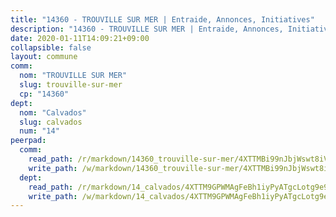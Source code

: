 ```yaml
---
title: "14360 - TROUVILLE SUR MER | Entraide, Annonces, Initiatives"
description: "14360 - TROUVILLE SUR MER | Entraide, Annonces, Initiatives"
date: 2020-01-11T14:09:21+09:00
collapsible: false
layout: commune
comm:
  nom: "TROUVILLE SUR MER"
  slug: trouville-sur-mer
  cp: "14360"
dept:
  nom: "Calvados"
  slug: calvados
  num: "14"
peerpad:
  comm:
    read_path: /r/markdown/14360_trouville-sur-mer/4XTTMBi99nJbjWswt8iVJgEPz2XvK8tzsErSB1jbpDtPdXudU
    write_path: /w/markdown/14360_trouville-sur-mer/4XTTMBi99nJbjWswt8iVJgEPz2XvK8tzsErSB1jbpDtPdXudU-K3TgU7wC1fnG1SzVGwKhgz4ww8JpaXgV7euFp8wA4qLZ5Metx5kfur9C3T7QZ6dCU7qN8mmcikxhvAcQE495GXDQskhBggrRJuzwop1gEJbQe7AQgmDWbniKxBeeEpjyYjWsc9Pp
  dept:
    read_path: /r/markdown/14_calvados/4XTTM9GPWMAgFeBh1iyPyATgcLotg9e9APJpQBEyY3RZiUwJ6
    write_path: /w/markdown/14_calvados/4XTTM9GPWMAgFeBh1iyPyATgcLotg9e9APJpQBEyY3RZiUwJ6-K3TgUXWJAT2cYJ9ZstQphkkm2za8um5GwwXsivqaDFTgbhMDcHaRXnT3h69szAqCyvWcFfDim5fkwc6CXdUtyvPpirbD1TPAb6xCxpPN6dR3zzDRe29YehQYbhZdjvZYkgztJYvi
---
```



